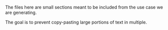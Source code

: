 The files here are small sections meant to be included from the use case we are generating.

The goal is to prevent copy-pasting large portions of text in multiple.